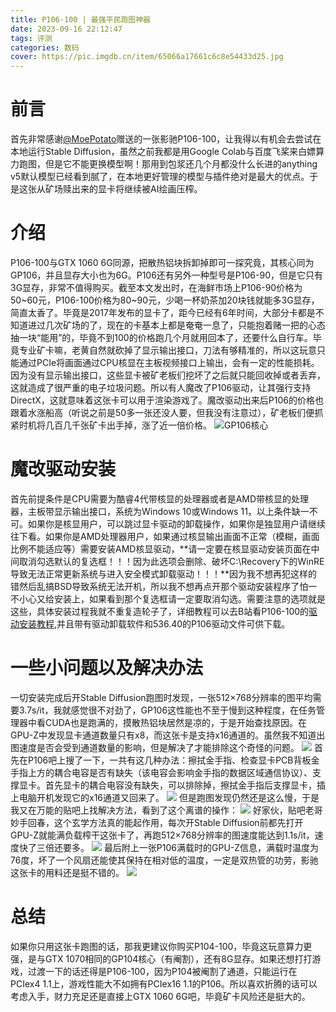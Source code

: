 ```yaml
---
title: P106-100 | 最强平民跑图神器
date: 2023-09-16 22:12:47
tags: 评测
categories: 数码
cover: https://pic.imgdb.cn/item/65066a17661c6c8e54433d25.jpg
---
```

# 前言
首先非常感谢[@MoePotato](https://twitter.com/cnr0002)赠送的一张影驰P106-100，让我得以有机会去尝试在本地运行Stable Diffusion，虽然之前我都是用Google Colab与百度飞桨来白嫖算力跑图，但是它不能更换模型啊！那用到包浆还几个月都没什么长进的anything v5默认模型已经看到腻了，在本地更好管理的模型与插件绝对是最大的优点。于是这张从矿场赎出来的显卡将继续被AI绘画压榨。

# 介绍
P106-100与GTX 1060 6G同源，把散热铝块拆卸掉即可一探究竟，其核心同为GP106，并且显存大小也为6G。P106还有另外一种型号是P106-90，但是它只有3G显存，非常不值得购买。截至本文发出时，在海鲜市场上P106-90价格为50~60元，P106-100价格为80~90元，少喝一杯奶茶加20块钱就能多3G显存，简直太香了。毕竟是2017年发布的显卡了，距今已经有6年时间，大部分卡都是不知道进过几次矿场的了，现在的卡基本上都是奄奄一息了，只能抱着赌一把的心态抽一块“能用”的，毕竟不到100的价格跑几个月就用回本了，还要什么自行车。毕竟专业矿卡嘛，老黄自然就砍掉了显示输出接口，刀法有够精准的，所以这玩意只能通过PCIe将画面通过CPU核显在主板视频接口上输出，会有一定的性能损耗。因为没有显示输出接口，这些显卡被矿老板们挖坏了之后就只能回收掉或者丢弃，这就造成了很严重的电子垃圾问题。所以有人魔改了P106驱动，让其强行支持DirectX，这就意味着这张卡可以用于渲染游戏了。魔改驱动出来后P106的价格也跟着水涨船高（听说之前是50多一张还没人要，但我没有注意过），矿老板们便抓紧时机将几百几千张矿卡出手掉，涨了近一倍价格。
![GP106核心](https://pic.imgdb.cn/item/65066a16661c6c8e54433d10.jpg)

# 魔改驱动安装
首先前提条件是CPU需要为酷睿4代带核显的处理器或者是AMD带核显的处理器，主板带显示输出接口，系统为Windows 10或Windows 11，以上条件缺一不可。如果你是核显用户，可以跳过显卡驱动的卸载操作，如果你是独显用户请继续往下看。如果你是AMD处理器用户，如果通过核显输出画面不正常（模糊，画面比例不能适应等）需要安装AMD核显驱动，**请一定要在核显驱动安装页面在中间取消勾选默认的复选框！！！因为此选项会删除、破坏C:\Recovery下的WinRE导致无法正常更新系统与进入安全模式卸载驱动！！！**因为我不想再犯这样的错然后乱搞BSD导致系统无法开机，所以我不想再点开那个驱动安装程序了怕一不小心又给安装上，如果看到那个复选框请一定要取消勾选。需要注意的选项就是这些，具体安装过程我就不重复造轮子了，详细教程可以去B站看P106-100的[驱动安装教程](https://www.bilibili.com/video/BV1ZN411b7rQ/?spm_id_from=333.337.search-card.all.click&vd_source=0429dcf8db3ccdbe5fbe291617eb6b2a),并且带有驱动卸载软件和536.40的P106驱动文件可供下载。

# 一些小问题以及解决办法
一切安装完成后开Stable Diffusion跑图时发现，一张512×768分辨率的图平均需要3.7s/it，我就感觉很不对劲了，GP106这性能也不至于慢到这种程度，在任务管理器中看CUDA也是跑满的，摸散热铝块居然是凉的，于是开始查找原因。在GPU-Z中发现显卡通道数量只有x8，而这张卡是支持x16通道的。虽然我不知道出图速度是否会受到通道数量的影响，但是解决了才能排除这个奇怪的问题。
![](https://pic.imgdb.cn/item/65066c09661c6c8e5443cbec.jpg)
首先在P106吧上搜了一下，一共有这几种办法：擦拭金手指、检查显卡PCB背板金手指上方的耦合电容是否有缺失（该电容会影响金手指的数据区域通信协议）、支撑显卡。首先显卡的耦合电容没有缺失，可以排除掉，擦拭金手指后支撑显卡，插上电脑开机发现它的x16通道又回来了。
![](https://pic.imgdb.cn/item/65066e81661c6c8e54449b5b.jpg)
但是跑图发现仍然还是这么慢，于是我又在万能的贴吧上找解决方法，看到了这个离谱的操作：
![](https://pic.imgdb.cn/item/65066e53661c6c8e54449432.png)
好家伙，贴吧老哥妙手回春，这个玄学方法真的能起作用，每次开Stable Diffusion前都先打开GPU-Z就能满负载榨干这张卡了，再跑512×768分辨率的图速度能达到1.1s/it，速度快了三倍还要多。
![](https://pic.imgdb.cn/item/65066f1e661c6c8e5444ea75.jpg)
最后附上一张P106满载时的GPU-Z信息，满载时温度为76度，坏了一个风扇还能使其保持在相对低的温度，一定是双热管的功劳，影驰这张卡的用料还是挺不错的。
![](https://pic.imgdb.cn/item/65066f1e661c6c8e5444ea69.jpg)

# 总结
如果你只用这张卡跑图的话，那我更建议你购买P104-100，毕竟这玩意算力更强，是与GTX 1070相同的GP104核心（有阉割），还有8G显存。如果还想打打游戏，过渡一下的话还得是P106-100，因为P104被阉割了通道，只能运行在PCIex4 1.1上，游戏性能大不如拥有PCIex16 1.1的P106。所以喜欢折腾的话可以考虑入手，财力充足还是直接上GTX 1060 6G吧，毕竟矿卡风险还是挺大的。